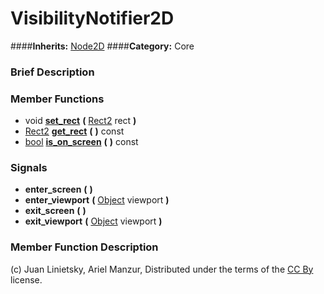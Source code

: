 #  VisibilityNotifier2D  
####**Inherits:** [Node2D](class_node2d)
####**Category:** Core

###  Brief Description  


###  Member Functions 
  * void  **[set&#95;rect](#set_rect)**  **(** [Rect2](class_rect2) rect  **)**
  * [Rect2](class_rect2)  **[get&#95;rect](#get_rect)**  **(** **)** const
  * [bool](class_bool)  **[is&#95;on&#95;screen](#is_on_screen)**  **(** **)** const

###  Signals  
  *  **enter&#95;screen**  **(** **)**
  *  **enter&#95;viewport**  **(** [Object](class_object) viewport  **)**
  *  **exit&#95;screen**  **(** **)**
  *  **exit&#95;viewport**  **(** [Object](class_object) viewport  **)**

###  Member Function Description  


(c) Juan Linietsky, Ariel Manzur, Distributed under the terms of the [CC By](https://creativecommons.org/licenses/by/3.0/legalcode) license.
